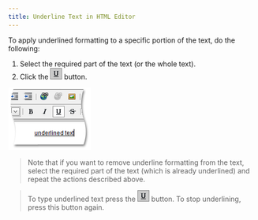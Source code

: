 ```yaml
---
title: Underline Text in HTML Editor
---
```

To apply underlined formatting to a specific portion of the text, do the following:
1. Select the required part of the text (or the whole text).
2. Click the ![ASPxHtmlEditor-Buttons-Underline](../../../images/Img7402.png) button.

![ASPxHtmlEditor-WorkingWithText-UnderlineSample](../../../images/Img7414.png)

> Note that if you want to remove underline formatting from the text, select the required part of the text (which is already underlined) and repeat the actions described above.

> To type underlined text press the ![ASPxHtmlEditor-Buttons-Underline](../../../images/Img7402.png) button. To stop underlining, press this button again.